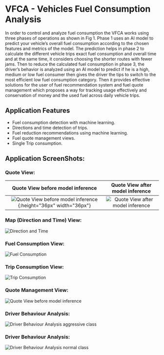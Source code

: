 # VFCA - Vehicles Fuel Consumption Analysis

In order to control and analyze fuel consumption the VFCA works using three phases of operations as
shown in Fig 1. Phase 1 uses an AI model to predict your vehicle’s overall fuel consumption
according to the chosen features and metrics of the model. The prediction helps in phase 2 to
calculate the different vehicle trips exact fuel consumption and overall time and at the same time,
it considers choosing the shorter routes with fewer jams. Then to reduce the calculated fuel
consumption in phase 3, the driver’s behavior is analyzed using an AI model to predict if he is a
high, medium or low fuel consumer then gives the driver the tips to switch to the most efficient low
fuel consumption category. Then it provides effective solutions for the user of fuel recommendation
system and fuel quote management which proposes a way for tracking usage effectively and
conservation of money and the used fuel across daily vehicle trips.

## Application Features

- Fuel consumption detection with machine learning.
- Directions and time detection of trips.
- Fuel reduction recommendations using machine learning.
- Fuel quote management views.
- Single Trip consumption.

## Application ScreenShots:

### Quote View:

Quote View before model inference            |  Quote View after model inference
:-------------------------:|:-------------------------:
![Quote View before model inference](assets/images/s1.jpg){:height="36px" width="36px"}  |  ![Quote View after model inference](assets/images/s3.jpg)



### Map (Direction and Time) View:

![Direction and Time](assets/images/s2.jpg)


### Fuel Consumption View:

![Fuel Consumption](assets/images/s4.jpg)


### Trip Consumption View:

![Trip Consumption](assets/images/s5.jpg)

### Quote Management View:

![Quote View before model inference](assets/images/s6.jpg)


### Driver Behaviour Analysis:

![Driver Behaviour Analysis aggressive class](assets/images/s7.jpg)


### Driver Behaviour Analysis:

![Driver Behaviour Analysis normal class](assets/images/s8.jpg)